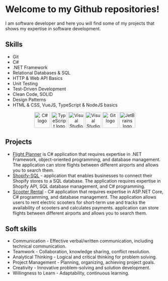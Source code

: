 <!DOCTYPE html>
<html>
 <head>
  <title>Hi there 👋, I am Aleks!</title>
</head>

  <body>
    <h1>Welcome to my Github repositories!</h1>
    
   
I am software developer and here you will find some of my projects that shows my expertise in software development.

<h2>Skills</h2>
    <ul>
      <li>Git</li>
      <li>C#</li>
      <li>.NET Framework</li>
      <li>Relational Databases & SQL</li>
      <li>HTTP & Web API Basics</li>
      <li>Unit Testing</li>
      <li>Test-Driven Development</li>
      <li>Clean Code, SOLID</li>
      <li>Design Patterns</li>
      <li>HTML & CSS, VueJS, TypeScript & NodeJS basics</li>
    </ul>

<p></p>
    <div style="text-align:center">
      <img src="https://cdn.worldvectorlogo.com/logos/c--4.svg" width="50" height="50" alt="C# logo">
      <img src="https://cdn.worldvectorlogo.com/logos/typescript-2.svg" width="50" height="50" alt="TypeScript logo">
      <img src="https://cdn.worldvectorlogo.com/logos/visual-studio-code-1.svg" width="50" height="50" alt="Visual Studio Code logo">
      <img src="https://cdn.worldvectorlogo.com/logos/visual-studio-2013.svg" width="50" height="50" alt="Visual Studio 2013 logo">
      <img src="https://cdn.worldvectorlogo.com/logos/git.svg" width="50" height="50" alt="Git logo">
      <img src="https://cdn.worldvectorlogo.com/logos/jetbrains-1.svg" width="50" height="50" alt="JetBrains logo">
    </div>

## Projects

- [Flight Planner](https://github.com/Tronis87/Flight-planner) is C# application that requires expertise in .NET Framework, object-oriented programming, and database management. The application can store flights between different airports and allows you to search them.
- [Shopify-SQL](https://github.com/Tronis87/sql_training) - application that enables businesses to connect their Shopify stores to a SQL database. The application requires expertise in Shopify API, SQL database management, and C# programming.
- [Scooter Rental](https://github.com/Tronis87/ScooterRental) - C# application that requires expertise in ASP.NET Core, C# programming, and database management. The application allows users to rent electric scooters for short-term use and tracks the availability of scooters and calculates payments. application can store flights between different airports and allows you to search them.

<h2>Soft skills</h2>
<ul>
  <li>
     Communication - Effective verbal/written communication, including technical communication.
  </li>
  <li>
     Teamwork - Collaboration, knowledge sharing, conflict resolution.
  </li>
  <li>
    Analytical Thinking - Logical and critical thinking for problem solving.
  </li>
  <li>
    Project Management - Planning, organizing, achieving project goals.
  </li>
  <li>
     Creativity - Innovative problem-solving and solution development.
  </li>
  <li>
     Willingness to Learn - Adaptability, continuous learning.
  </li>
</ul>
<!--
**GreenZeb/GreenZeb** is a ✨ _special_ ✨ repository because its `README.md` (this file) appears on your GitHub profile.

Here are some ideas to get you started:

- 🔭 I’m currently working on ...
- 🌱 I’m currently learning ...
- 👯 I’m looking to collaborate on ...
- 🤔 I’m looking for help with ...
- 💬 Ask me about ...
- 📫 How to reach me: ...
- 😄 Pronouns: ...
- ⚡ Fun fact: ...
  -->
